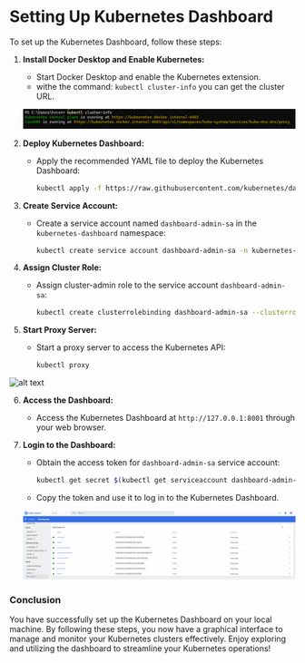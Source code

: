 # Setting Up Kubernetes Dashboard

To set up the Kubernetes Dashboard, follow these steps:

1. **Install Docker Desktop and Enable Kubernetes:**
   - Start Docker Desktop and enable the Kubernetes extension.
   - withe the command: ```kubectl cluster-info``` you can get the cluster URL.

   ![alt text](photos/1.png)

2. **Deploy Kubernetes Dashboard:**
   - Apply the recommended YAML file to deploy the Kubernetes Dashboard:
     ```bash
     kubectl apply -f https://raw.githubusercontent.com/kubernetes/dashboard/v2.6.0/aio/deploy/recommended.yaml
     ```

3. **Create Service Account:**
   - Create a service account named `dashboard-admin-sa` in the `kubernetes-dashboard` namespace:
     ```bash
     kubectl create service account dashboard-admin-sa -n kubernetes-dashboard
     ```

4. **Assign Cluster Role:**
   - Assign cluster-admin role to the service account `dashboard-admin-sa`:
     ```bash
     kubectl create clusterrolebinding dashboard-admin-sa --clusterrole=cluster-admin --serviceaccount=kubernetes-dashboard
     ```

5. **Start Proxy Server:**
   - Start a proxy server to access the Kubernetes API:
     ```bash
     kubectl proxy
     ```

![alt text](photos/3.png)

6. **Access the Dashboard:**
   - Access the Kubernetes Dashboard at `http://127.0.0.1:8001` through your web browser.

7. **Login to the Dashboard:**
   - Obtain the access token for `dashboard-admin-sa` service account:
     ```bash
     kubectl get secret $(kubectl get serviceaccount dashboard-admin-sa -n kubernetes-dashboard -o jsonpath="{.secrets[0].name}") -n kubernetes-dashboard -o jsonpath="{.data.token}" | base64 --decode
     ```
   - Copy the token and use it to log in to the Kubernetes Dashboard.


   ![alt text](photos/4.png)

### Conclusion

You have successfully set up the Kubernetes Dashboard on your local machine. By following these steps, you now have a graphical interface to manage and monitor your Kubernetes clusters effectively. Enjoy exploring and utilizing the dashboard to streamline your Kubernetes operations!
